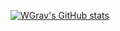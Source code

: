 [![WGrav's GitHub stats](https://github-readme-stats.vercel.app/api?username=wgrav01&theme=tokyonight)](https://github.com/anuraghazra/github-readme-stats)
